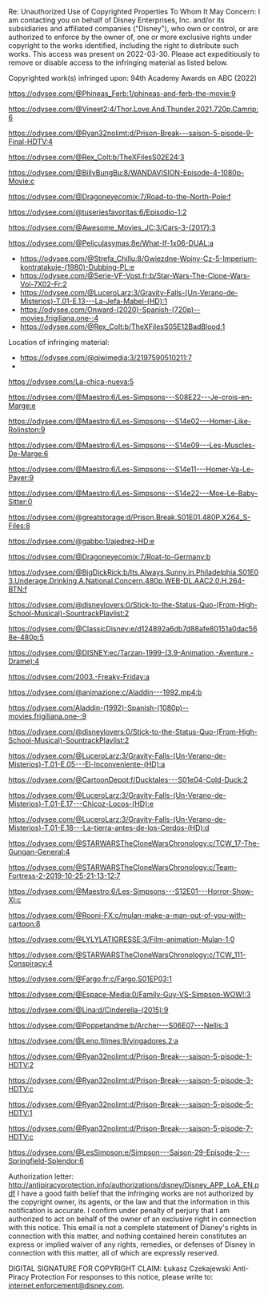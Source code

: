 Re: Unauthorized Use of Copyrighted Properties
To Whom It May Concern:
I am contacting you on behalf of Disney Enterprises, Inc. and/or its subsidiaries and affiliated companies ("Disney"), who own or control, or are authorized to enforce by the owner of, one or more exclusive rights under copyright to the works identified, including the right to distribute such works. This access was present on 2022-03-30. Please act expeditiously to remove or disable access to the infringing material as listed below.

Copyrighted work(s) infringed upon:
94th Academy Awards on ABC (2022)


https://odysee.com/@Phineas_Ferb:1/phineas-and-ferb-the-movie:9

https://odysee.com/@Vineet2:4/Thor.Love.And.Thunder.2021.720p.Camrip:6

https://odysee.com/@Ryan32nolimt:d/Prison-Break---saison-5-pisode-9-Final-HDTV:4

https://odysee.com/@Rex_Colt:b/TheXFilesS02E24:3

https://odysee.com/@BillyBungBu:8/WANDAVISION-Episode-4-1080p-Movie:c

https://odysee.com/@Dragoneyecomix:7/Road-to-the-North-Pole:f

https://odysee.com/@tuseriesfavoritas:6/Episodio-1:2

https://odysee.com/@Awesome_Movies_JC:3/Cars-3-(2017):3 

https://odysee.com/@Peliculasymas:8e/What-If-1x06-DUAL:a


- https://odysee.com/@Strefa_Chillu:8/Gwiezdne-Wojny-Cz-5-Imperium-kontratakuje-(1980)-Dubbing-PL:e 
- https://odysee.com/@Serie-VF-Vost.fr:b/Star-Wars-The-Clone-Wars-Vol-7X02-Fr:2 
- https://odysee.com/@LuceroLarz:3/Gravity-Falls-(Un-Verano-de-Misterios)-T.01-E.13---La-Jefa-Mabel-(HD):1 
- https://odysee.com/Onward-(2020)-Spanish-(720p)--movies.frigiliana.one-:4 
- https://odysee.com/@Rex_Colt:b/TheXFilesS05E12BadBlood:1 

Location of infringing material:
- https://odysee.com/@qiwimedia:3/2197590510211:7
- 
https://odysee.com/La-chica-nueva:5

https://odysee.com/@Maestro:6/Les-Simpsons---S08E22---Je-crois-en-Marge:e

https://odysee.com/@Maestro:6/Les-Simpsons---S14e02---Homer-Like-Rolinston:9

https://odysee.com/@Maestro:6/Les-Simpsons---S14e09---Les-Muscles-De-Marge:6

https://odysee.com/@Maestro:6/Les-Simpsons---S14e11---Homer-Va-Le-Payer:9

https://odysee.com/@Maestro:6/Les-Simpsons---S14e22---Moe-Le-Baby-Sitter:0

https://odysee.com/@greatstorage:d/Prison.Break.S01E01.480P.X264_S-Files:8 

https://odysee.com/@gabbo:1/ajedrez-HD:e

https://odysee.com/@Dragoneyecomix:7/Roat-to-Germany:b

https://odysee.com/@BigDickRick:b/Its.Always.Sunny.in.Philadelphia.S01E03.Underage.Drinking.A.National.Concern.480p.WEB-DL.AAC2.0.H.264-BTN:f

https://odysee.com/@disneylovers:0/Stick-to-the-Status-Quo-(From-High-School-Musical)-SountrackPlaylist:2

https://odysee.com/@ClassicDisney:e/d124892a6db7d88afe80151a0dac568e-480p:5

https://odysee.com/@DISNEY:ec/Tarzan-1999-(3.9-Animation,-Aventure,-Drame):4

https://odysee.com/2003.-Freaky-Friday:a

https://odysee.com/@animazione:c/Aladdin---1992.mp4:b

https://odysee.com/Aladdin-(1992)-Spanish-(1080p)--movies.frigiliana.one-:9

https://odysee.com/@disneylovers:0/Stick-to-the-Status-Quo-(From-High-School-Musical)-SountrackPlaylist:2

https://odysee.com/@LuceroLarz:3/Gravity-Falls-(Un-Verano-de-Misterios)-T.01-E.05---El-Inconveniente-(HD):a

https://odysee.com/@CartoonDepot:f/Ducktales---S01e04-Cold-Duck:2

https://odysee.com/@LuceroLarz:3/Gravity-Falls-(Un-Verano-de-Misterios)-T.01-E.17---Chicoz-Locos-(HD):e

https://odysee.com/@LuceroLarz:3/Gravity-Falls-(Un-Verano-de-Misterios)-T.01-E.18---La-tierra-antes-de-los-Cerdos-(HD):d

https://odysee.com/@STARWARSTheCloneWarsChronology:c/TCW_17-The-Gungan-General:4

https://odysee.com/@STARWARSTheCloneWarsChronology:c/Team-Fortress-2-2019-10-25-21-13-12:7

https://odysee.com/@Maestro:6/Les-Simpsons---S12E01---Horror-Show-XI:c

https://odysee.com/@Rooni-FX:c/mulan-make-a-man-out-of-you-with-cartoon:8

https://odysee.com/@LYLYLATIGRESSE:3/Film-animation-Mulan-1:0

https://odysee.com/@STARWARSTheCloneWarsChronology:c/TCW_111-Conspiracy:4

https://odysee.com/@Fargo.fr:c/Fargo.S01EP03:1

https://odysee.com/@Espace-Media:0/Family-Guy-VS-Simpson-WOW!:3

https://odysee.com/@Lina:d/Cinderella-(2015):9

https://odysee.com/@Poppetandme:b/Archer---S06E07---Nellis:3

https://odysee.com/@Leno.filmes:9/vingadores.2:a

https://odysee.com/@Ryan32nolimt:d/Prison-Break---saison-5-pisode-1-HDTV:2

https://odysee.com/@Ryan32nolimt:d/Prison-Break---saison-5-pisode-3-HDTV:c

https://odysee.com/@Ryan32nolimt:d/Prison-Break---saison-5-pisode-5-HDTV:1

https://odysee.com/@Ryan32nolimt:d/Prison-Break---saison-5-pisode-7-HDTV:c

https://odysee.com/@LesSimpson:e/Simpson---Saison-29-Episode-2---Springfield-Splendor:6

Authorization letter: http://antipiracyprotection.info/authorizations/disney/Disney_APP_LoA_EN.pdf
I have a good faith belief that the infringing works are not authorized by the copyright owner, its agents, or the law and that the information in this notification is accurate. I confirm under penalty of perjury that I am authorized to act on behalf of the owner of an exclusive right in connection with this notice. This email is not a complete statement of Disney's rights in connection with this matter, and nothing contained herein constitutes an express or implied waiver of any rights, remedies, or defenses of Disney in connection with this matter, all of which are expressly reserved.

DIGITAL SIGNATURE FOR COPYRIGHT CLAIM:
Łukasz Czekajewski
Anti-Piracy Protection
For responses to this notice, please write to: internet.enforcement@disney.com. 
